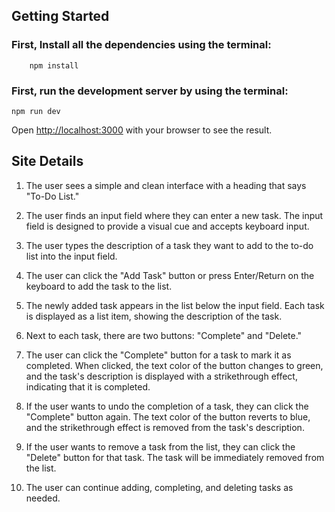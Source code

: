 ## Getting Started

### First, Install all the dependencies using the terminal:

```
    npm install
```

### First, run the development server by using the terminal:

```
npm run dev
```

Open [http://localhost:3000](http://localhost:3000) with your browser to see the result.

## Site Details

1. The user sees a simple and clean interface with a heading that says "To-Do List."

2. The user finds an input field where they can enter a new task. The input field is designed to provide a visual cue and accepts keyboard input.

3. The user types the description of a task they want to add to the to-do list into the input field.

4. The user can click the "Add Task" button or press Enter/Return on the keyboard to add the task to the list.

5. The newly added task appears in the list below the input field. Each task is displayed as a list item, showing the description of the task.

6. Next to each task, there are two buttons: "Complete" and "Delete."

7. The user can click the "Complete" button for a task to mark it as completed. When clicked, the text color of the button changes to green, and the task's description is displayed with a strikethrough effect, indicating that it is completed.

8. If the user wants to undo the completion of a task, they can click the "Complete" button again. The text color of the button reverts to blue, and the strikethrough effect is removed from the task's description.

9. If the user wants to remove a task from the list, they can click the "Delete" button for that task. The task will be immediately removed from the list.

10. The user can continue adding, completing, and deleting tasks as needed.
